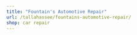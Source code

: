```yaml
---
title: "Fountain's Automotive Repair"
url: /tallahassee/fountains-automotive-repair/
shop: car repair
---
```

